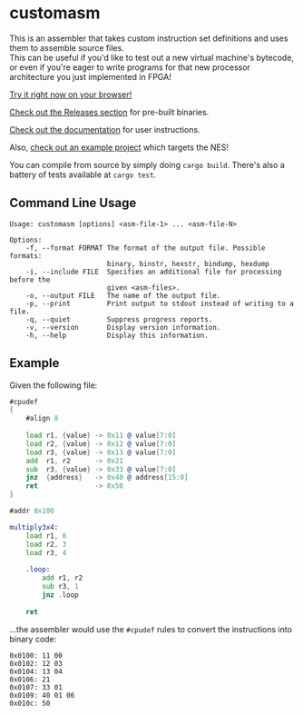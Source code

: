 # customasm
This is an assembler that takes custom instruction set definitions
and uses them to assemble source files.  
This can be useful if you'd like to test out a new virtual machine's bytecode,
or even if you're eager to write programs for that new processor architecture 
you just implemented in FPGA!

[Try it right now on your browser!](https://hlorenzi.github.io/customasm/webasm/)

[Check out the Releases section](https://github.com/hlorenzi/customasm/releases) 
for pre-built binaries.  

[Check out the documentation](/doc/index.md) for user instructions.

Also, [check out an example project](/examples/nes/) which targets the NES!

You can compile from source by simply doing `cargo build`. There's also a
battery of tests available at `cargo test`.

## Command Line Usage

```
Usage: customasm [options] <asm-file-1> ... <asm-file-N>

Options:
    -f, --format FORMAT The format of the output file. Possible formats:
                        binary, binstr, hexstr, bindump, hexdump
    -i, --include FILE  Specifies an additional file for processing before the
                        given <asm-files>.
    -o, --output FILE   The name of the output file.
    -p, --print         Print output to stdout instead of writing to a file.
    -q, --quiet         Suppress progress reports.
    -v, --version       Display version information.
    -h, --help          Display this information.
```

## Example

Given the following file:

```asm
#cpudef
{
    #align 8
    
    load r1, {value} -> 0x11 @ value[7:0]
    load r2, {value} -> 0x12 @ value[7:0]
    load r3, {value} -> 0x13 @ value[7:0]
    add  r1, r2      -> 0x21
    sub  r3, {value} -> 0x33 @ value[7:0]
    jnz  {address}   -> 0x40 @ address[15:0]
    ret              -> 0x50
}

#addr 0x100

multiply3x4:
    load r1, 0
    load r2, 3
    load r3, 4
    
    .loop:
        add r1, r2
        sub r3, 1
        jnz .loop
    
    ret
```

...the assembler would use the `#cpudef` rules to convert the instructions into binary code:

```
0x0100: 11 00
0x0102: 12 03
0x0104: 13 04
0x0106: 21
0x0107: 33 01
0x0109: 40 01 06
0x010c: 50
```
